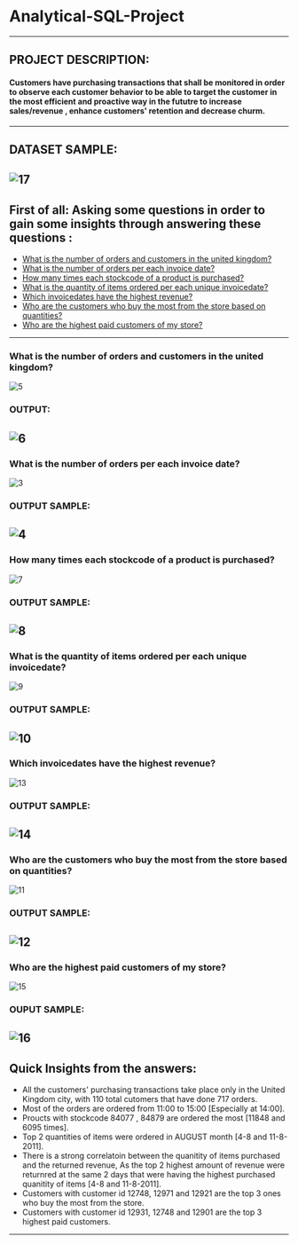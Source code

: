 # Analytical-SQL-Project
----------------------------------------------
## PROJECT DESCRIPTION:
#### Customers have purchasing transactions that shall be monitored in order to observe each customer behavior to be able to target the customer in the most efficient and proactive way in the fututre to increase sales/revenue , enhance customers' retention and decrease churm.
----------------------------------------------
## DATASET SAMPLE: 
![17](https://user-images.githubusercontent.com/121814714/219868596-1c753d69-0a01-418c-b2f6-ba04acf57455.PNG)
-------------------------------------
## First of all: Asking some questions in order to gain some insights through answering these questions :
- [What is the number of orders and customers in the united kingdom?](#What-is-the-number-of-orders-and-customers-in-the-united-kingdom)
- [What is the number of orders per each invoice date?](#what-is-the-number-of-orders-per-each-invoice-date)
- [How many times each stockcode of a product is purchased?](#how-many-times-each-stockcode-of-a-product-is-purchased)
- [What is the quantity of items ordered per each unique invoicedate?](#what-is-the-quantity-of-items-ordered-per-each-unique-invoicedate)
- [Which invoicedates have the highest revenue?](#which-invoicedates-have-the-highest-revenue)
- [Who are the customers who buy the most from the store based on quantities?](#who-are-the-customers-who-buy-the-most-from-the-store-based-on-quantities)
- [Who are the highest paid customers of my store?](#who-are-the-highest-paid-customers-of-my-store)
--------------------------------------------------------------------------------
### What is the number of orders and customers in the united kingdom?
![5](https://user-images.githubusercontent.com/121814714/219780112-5642382d-248f-4343-b7fd-0674d7ff4a41.PNG)
### OUTPUT:
![6](https://user-images.githubusercontent.com/121814714/219780517-43a71629-6bce-4c2c-bcf9-150164fa2a6f.PNG)
--------------------------------------------------------------------------------
### What is the number of orders per each invoice date?
![3](https://user-images.githubusercontent.com/121814714/219775344-14dae10d-6ac6-4c8a-adb8-16f5abdd55de.PNG)
### OUTPUT SAMPLE:
![4](https://user-images.githubusercontent.com/121814714/219775526-9c02321d-0801-4ef0-b7f0-aec936e8423b.PNG)
-----------------------------------------------------------------------------
### How many times each stockcode of a product is purchased?
![7](https://user-images.githubusercontent.com/121814714/219783810-70bc17cf-2b74-4612-b571-3ad312618dae.PNG)
### OUTPUT SAMPLE:
![8](https://user-images.githubusercontent.com/121814714/219783913-aec4c8cb-9a52-4bf8-9790-215175722f8b.PNG)
------------------------------------------------------------------------------
### What is the quantity of items ordered per each unique invoicedate?
![9](https://user-images.githubusercontent.com/121814714/219785315-347d2338-88f5-4a54-a36c-d0d7844bbbeb.PNG)
### OUTPUT SAMPLE:
![10](https://user-images.githubusercontent.com/121814714/219785390-e1cae25a-214f-44f6-8794-8f8f7ff43693.PNG)
------------------------------------------------------------------------------
### Which invoicedates have the highest revenue?
![13](https://user-images.githubusercontent.com/121814714/219789207-39e6ba20-ed10-4176-80fc-724a3b7d7426.PNG)
### OUTPUT SAMPLE:
![14](https://user-images.githubusercontent.com/121814714/219789269-754e8f69-5508-4901-b9ae-06324223ec37.PNG)
------------------------------------------------------------------------
### Who are the customers who buy the most from the store based on quantities?
![11](https://user-images.githubusercontent.com/121814714/219786980-2a28df52-d8d8-4060-92e7-456769dee961.PNG)
### OUTPUT SAMPLE:
![12](https://user-images.githubusercontent.com/121814714/219787038-eb727cc9-ce3b-4957-beb8-61e631243038.PNG)
-----------------------------------------------------------------------------------
### Who are the highest paid customers of my store?
![15](https://user-images.githubusercontent.com/121814714/219791087-0b7e3f54-1e2d-4dc5-a8b0-90525db1783f.PNG)
### OUPUT SAMPLE:
![16](https://user-images.githubusercontent.com/121814714/219791140-00cae43e-67d3-43cc-b8b8-b4305bc03870.PNG)
---------------------------------------------------------------------------------------------------
## Quick Insights from the answers:
- All the customers' purchasing transactions take place only in the United Kingdom city, with 110 total cutomers that have done 717 orders.
- Most of the orders are ordered from 11:00 to 15:00 [Especially at 14:00].
- Proucts with stockcode 84077 , 84879 are ordered the most [11848 and 6095 times].
- Top 2 quantities of items were ordered in AUGUST month [4-8 and 11-8-2011].
- There is a strong correlatoin between the quanitity of items purchased and the returned revenue, As the top 2 highest amount of revenue were returnred at the same 2 days that were having the highest purchased quanitity of items [4-8 and 11-8-2011].
- Customers with customer id 12748, 12971 and 12921 are the top 3 ones who buy the most from the store.
- Customers with customer id 12931, 12748 and 12901 are the top 3 highest paid customers.
------------------------------------------------

